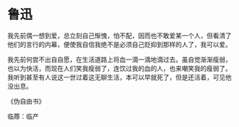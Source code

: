 # 鲁迅

我先前偶一想到爱，总立刻自己惭愧，怕不配，因而也不敢爱某一个人，但看清了他们的言行的内幕，便使我自信我绝不是必须自己贬抑到那样的人了，我可以爱。

我先前何尝不出自自愿，在生活道路上将血一滴一滴地滴过去。虽自觉渐渐瘦弱，也以为快活，而现在人们笑我瘦弱了，连饮过我的血的人，也来嘲笑我的瘦弱了。我听到甚至有人说这一世过着这无聊生活，本可以早就死了，但是还活着，可见他没出息。

《伪自由书》

临蓐：临产